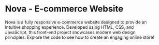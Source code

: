 # Nova - E-commerce Website
Nova is a fully responsive e-commerce website designed to provide an intuitive shopping experience. Developed using HTML, CSS, and JavaScript, this front-end project showcases modern web design principles. Explore the code to see how to create an engaging online store!